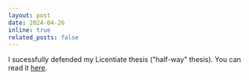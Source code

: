 ```yaml
---
layout: post
date: 2024-04-26
inline: true
related_posts: false
---
```


I sucessfully defended my Licentiate thesis ("half-way" thesis). You can read it [here](https://research.chalmers.se/publication/540530).
